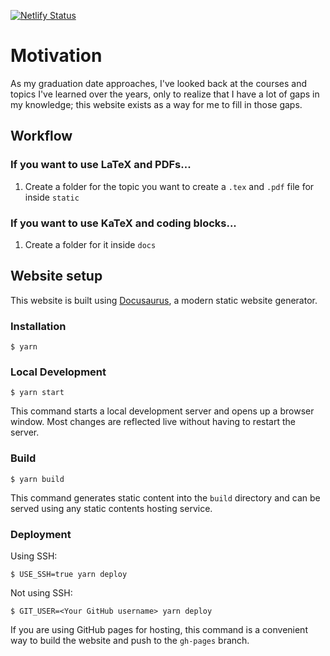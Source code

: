 [![Netlify Status](https://api.netlify.com/api/v1/badges/cdff673b-5c96-4a0e-8157-0ceca1a32235/deploy-status)](https://app.netlify.com/sites/bjtnotes/deploys)

# Motivation
As my graduation date approaches, I've looked back at the courses and topics I've learned over the years, only to realize that I have a lot of gaps in my knowledge; this website exists as a way for me to fill in those gaps.

## Workflow

### If you want to use LaTeX and PDFs...
1. Create a folder for the topic you want to create a `.tex` and `.pdf` file for inside `static`

### If you want to use KaTeX and coding blocks...
1. Create a folder for it inside `docs`


## Website setup

This website is built using [Docusaurus](https://docusaurus.io/), a modern static website generator.

### Installation

```console
$ yarn
```

### Local Development

```console
$ yarn start
```

This command starts a local development server and opens up a browser window. Most changes are reflected live without having to restart the server.

### Build

```console
$ yarn build
```

This command generates static content into the `build` directory and can be served using any static contents hosting service.

### Deployment

Using SSH:

```console
$ USE_SSH=true yarn deploy
```

Not using SSH:

```console
$ GIT_USER=<Your GitHub username> yarn deploy
```

If you are using GitHub pages for hosting, this command is a convenient way to build the website and push to the `gh-pages` branch.
